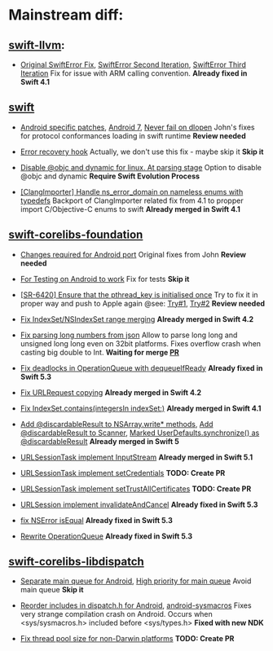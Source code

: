 # Mainstream diff:

## [swift-llvm](https://github.com/SwiftJava/swift-llvm):

* [Original SwiftError Fix](https://github.com/SwiftJava/swift-llvm/commit/d4fbcce890fea0c8c239373e5b1fea95b1214f21), [SwiftError Second Iteration](https://github.com/SwiftJava/swift-llvm/commit/209b491035bf8199514c752c19daeffcfc932e7b), [SwiftError Third Iteration](https://github.com/SwiftJava/swift-llvm/commit/b90f33daf1a74f0e11c6152acd801febf2a5fd5e)  Fix for issue with ARM calling convention. **Already fixed in Swift 4.1**

## [swift](https://github.com/readdle/swift)

* [Android specific patches](https://github.com/readdle/swift/commit/1b6b59f8afe222dfd51d923894d40b8f70bc2073), [Android 7](https://github.com/readdle/swift/commit/1057eaaa4229591270d8edf242412a92e0ec9fe5), [Never fail on dlopen](https://github.com/readdle/swift/commit/7ade7c9336496214754cc041d77e587ae8e96a7b) John's fixes for protocol conformances loading in swift runtime **Review needed**

* [Error recovery hook](https://github.com/readdle/swift/commit/3e626a7a3e50d63fddd167a1365f94ffeb02744c) Actually, we don't use this fix - maybe skip it **Skip it**

* [Disable @objc and dynamic for linux. At parsing stage](https://github.com/readdle/swift/commit/7f5df1a30f33fca090e4b0ff814af043ecf5f43d) Option to disable @objc and dynamic **Require Swift Evolution Process**

* [[ClangImporter] Handle ns_error_domain on nameless enums with typedefs](https://github.com/readdle/swift/commit/7f21126de1b8bbf00720596964dea484660a6358) Backport of ClangImporter related fix from 4.1 to propper import C/Objective-C enums to swift **Already merged in Swift 4.1**

## [swift-corelibs-foundation](https://github.com/readdle/swift-corelibs-foundation)

* [Changes required for Android port](https://github.com/readdle/swift-corelibs-foundation/commit/3fd25e7c24767ef6f831145b8e44fa90fdb80d31) Original fixes from John **Review needed**

* [For Testing on Android to work](https://github.com/readdle/swift-corelibs-foundation/commit/aa66627a5995b07993894563f8ac43ae0e7ab364) Fix for tests **Skip it**

* [[SR-6420] Ensure that the pthread_key is initialised once](https://github.com/readdle/swift-corelibs-foundation/commit/2448bc731436649fd6e21c2ddacbd1a207c31037) Try to fix it in proper way and push to Apple again @see: [Try#1](https://github.com/apple/swift-corelibs-foundation/pull/1325), [Try#2](https://github.com/apple/swift-corelibs-foundation/pull/1340) **Review needed**

* [Fix IndexSet/NSIndexSet range merging](https://github.com/readdle/swift-corelibs-foundation/commit/1480021b7f536d0927e6aed64f240f55c1bf6144) **Already merged in Swift 4.2**

* [Fix parsing long numbers from json](https://github.com/readdle/swift-corelibs-foundation/commit/a2685e4315f1a69c8ce2af259576ec0cf2f10d12) Allow to parse long long and unsigned long long even on 32bit platforms. Fixes overflow crash when casting big double to Int. **Waiting for merge [PR](https://github.com/apple/swift-corelibs-foundation/pull/1483)**

* [Fix deadlocks in OperationQueue with dequeueIfReady](https://github.com/readdle/swift-corelibs-foundation/commit/41a5f321d3cd684a29a6c8c82ac9ee68676f89fa) **Already fixed in Swift 5.3**

* [Fix URLRequest copying](https://github.com/readdle/swift-corelibs-foundation/commit/5519a405bfe4b9d97ba14bef0ace1e13cb41e182) **Already merged in Swift 4.2**

* [Fix IndexSet.contains(integersIn indexSet:)](https://github.com/apple/swift-corelibs-foundation/pull/1524) **Already merged in Swift 4.1**

* [Add @discardableResult to NSArray.write* methods](https://github.com/readdle/swift-corelibs-foundation/commit/08a695f2213d55f25343df110c65132287ece554), [Add @discardableResult to Scanner](https://github.com/readdle/swift-corelibs-foundation/commit/18f39bc695141b914c09578cd35b50727a799f9f), [Marked UserDefaults.synchronize() as @discardableResult](https://github.com/readdle/swift-corelibs-foundation/commit/70ede439d3f52b7bc86e7a7a3a0fd757d27d604a) **Already merged in Swift 5**

* [URLSessionTask implement InputStream](https://github.com/apple/swift-corelibs-foundation/pull/1629) **Already merged in Swift 5.1**

* [URLSessionTask implement setCredentials](https://github.com/readdle/swift-corelibs-foundation/commit/578aa76882ac2da62ae932a9a581bd4f4bff68db) **TODO: Create PR**

* [URLSessionTask implement setTrustAllCertificates](https://github.com/readdle/swift-corelibs-foundation/commit/84c9fdba69e939788f52cd70c120452b56eb7bbe) **TODO: Create PR**

* [URLSession implement invalidateAndCancel](https://github.com/readdle/swift-corelibs-foundation/commit/d924e48f3f2bbe031a4e35806b361d4c930001b3) **Already fixed in Swift 5.3**

* [fix NSError isEqual](https://github.com/readdle/swift-corelibs-foundation/commit/e99b9698e3f618e7981185dfe1db578658636312) **Already fixed in Swift 5.3**

* [Rewrite OperationQueue](https://github.com/readdle/swift-corelibs-foundation/commit/05286234e8e4cb1c050ea7fb68abe1a9e37fd8a3) **Already fixed in Swift 5.3**


## [swift-corelibs-libdispatch](https://github.com/SwiftJava/swift-corelibs-libdispatch)

* [Separate main queue for Android](https://github.com/SwiftJava/swift-corelibs-libdispatch/commit/39ff9947faf111b9af24af2fb5968551900ec5ba), [High priority for main queue](https://github.com/SwiftJava/swift-corelibs-libdispatch/commit/81bb34b9e513f89d3c54c9fb58981b2b7631d7f9) Avoid main queue **Skip it**

* [Reorder includes in dispatch.h for Android](https://github.com/SwiftJava/swift-corelibs-libdispatch/commit/a011e1ea46d0e891104edaf8af3407e28e406a92), [android-sysmacros](https://github.com/SwiftJava/swift-corelibs-libdispatch/commit/6a9d59764334df5e376aa7fd2610b0d09c76cacd) Fixes very strange compilation crash on Android. Occurs when <sys/sysmacros.h> included before <sys/types.h> **Fixed with new NDK**

* [Fix thread pool size for non-Darwin platforms](https://github.com/readdle/swift-corelibs-libdispatch/commit/10510654ebc87b4d16ebe175e554e3ac839cc310) **TODO: Create PR**


